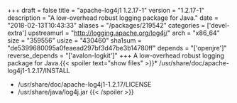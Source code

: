 +++
draft = false
title = "apache-log4j1 1.2.17-1"
version = "1.2.17-1"
description = "A low-overhead robust logging package for Java."
date = "2018-02-13T10:43:33"
aliases = "/packages/219542"
categories = ['devel-extra']
upstreamurl = "http://logging.apache.org/log4j/"
arch = "x86_64"
size = "359556"
usize = "430460"
sha1sum = "de5399680095a0feaead297bf3d47be3b14780ff"
depends = "['openjre']"
reverse_depends = "['avalon-logkit']"
+++
A low-overhead robust logging package for Java.{{< spoiler text="show files" >}}* /usr/share/doc/apache-log4j1-1.2.17/INSTALL
* /usr/share/doc/apache-log4j1-1.2.17/LICENSE
* /usr/share/java/log4j.jar
{{< /spoiler >}}